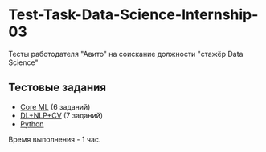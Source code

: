 # Test-Task-Data-Science-Internship-03
Тесты работодателя "Авито" на соискание должности "стажёр Data Science"

## Тестовые задания

* [Core ML](tasks-1.md) (6 заданий)
* [DL+NLP+CV](tasks-2.md) (7 заданий)
* [Python](tasks-3.md)

Время выполнения - 1 час.